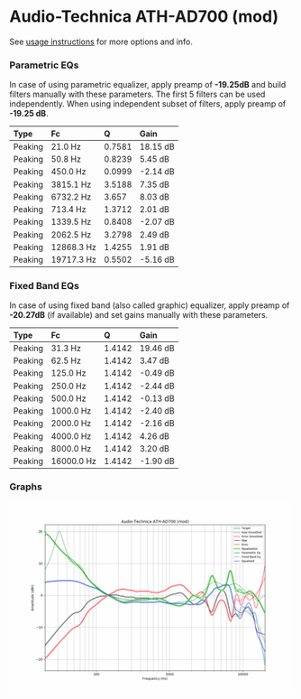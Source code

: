 # Audio-Technica ATH-AD700 (mod)
See [usage instructions](https://github.com/jaakkopasanen/AutoEq#usage) for more options and info.

### Parametric EQs
In case of using parametric equalizer, apply preamp of **-19.25dB** and build filters manually
with these parameters. The first 5 filters can be used independently.
When using independent subset of filters, apply preamp of **-19.25 dB**.

| Type    | Fc         |      Q | Gain     |
|:--------|:-----------|:-------|:---------|
| Peaking | 21.0 Hz    | 0.7581 | 18.15 dB |
| Peaking | 50.8 Hz    | 0.8239 | 5.45 dB  |
| Peaking | 450.0 Hz   | 0.0999 | -2.14 dB |
| Peaking | 3815.1 Hz  | 3.5188 | 7.35 dB  |
| Peaking | 6732.2 Hz  | 3.657  | 8.03 dB  |
| Peaking | 713.4 Hz   | 1.3712 | 2.01 dB  |
| Peaking | 1339.5 Hz  | 0.8408 | -2.07 dB |
| Peaking | 2062.5 Hz  | 3.2798 | 2.49 dB  |
| Peaking | 12868.3 Hz | 1.4255 | 1.91 dB  |
| Peaking | 19717.3 Hz | 0.5502 | -5.16 dB |

### Fixed Band EQs
In case of using fixed band (also called graphic) equalizer, apply preamp of **-20.27dB**
(if available) and set gains manually with these parameters.

| Type    | Fc         |      Q | Gain     |
|:--------|:-----------|:-------|:---------|
| Peaking | 31.3 Hz    | 1.4142 | 19.46 dB |
| Peaking | 62.5 Hz    | 1.4142 | 3.47 dB  |
| Peaking | 125.0 Hz   | 1.4142 | -0.49 dB |
| Peaking | 250.0 Hz   | 1.4142 | -2.44 dB |
| Peaking | 500.0 Hz   | 1.4142 | -0.13 dB |
| Peaking | 1000.0 Hz  | 1.4142 | -2.40 dB |
| Peaking | 2000.0 Hz  | 1.4142 | -2.16 dB |
| Peaking | 4000.0 Hz  | 1.4142 | 4.26 dB  |
| Peaking | 8000.0 Hz  | 1.4142 | 3.20 dB  |
| Peaking | 16000.0 Hz | 1.4142 | -1.90 dB |

### Graphs
![](./Audio-Technica%20ATH-AD700%20(mod).png)